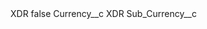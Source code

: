 <?xml version="1.0" encoding="UTF-8"?>
<CustomMetadata xmlns="http://soap.sforce.com/2006/04/metadata" xmlns:xsi="http://www.w3.org/2001/XMLSchema-instance" xmlns:xsd="http://www.w3.org/2001/XMLSchema">
    <label>XDR</label>
    <protected>false</protected>
    <values>
        <field>Currency__c</field>
        <value xsi:type="xsd:string">XDR</value>
    </values>
    <values>
        <field>Sub_Currency__c</field>
        <value xsi:nil="true"/>
    </values>
</CustomMetadata>
